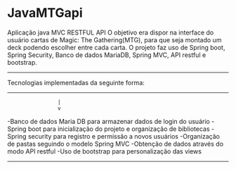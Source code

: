 # JavaMTGapi
Aplicação java MVC RESTFUL API 
O objetivo era dispor na interface do usuário cartas de Magic: The Gathering(MTG), para que seja montado um deck podendo escolher entre cada carta.
O projeto faz uso de Spring boot, Spring Security, Banco de dados MariaDB, Spring MVC, API restful e bootstrap.

*******************************************
Tecnologias implementadas da seguinte forma:
*******************************************
                    |
                    v
                      
-Banco de dados Maria DB para armazenar dados de login do usuário
-Spring boot para inicialização do projeto e organização de bibliotecas
-Spring security para registro e permissão a novos usuários
-Organização de pastas seguindo o modelo Spring MVC
-Obtenção de dados através do modo API restful
-Uso de bootstrap para personalização das views

*******************************************
